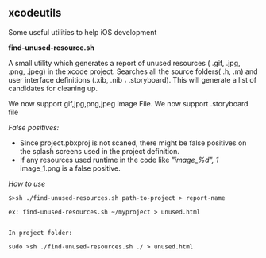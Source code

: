 xcodeutils
-----------

Some useful utilities to help iOS development

<b>find-unused-resource.sh </b>

A small utility which generates a report of unused resources ( .gif, .jpg, .png, .jpeg) in the xcode project. Searches all the source folders( .h, .m) and user interface definitions (.xib, .nib ، .storyboard). This will generate a list of candidates for cleaning up.

We now support gif,jpg,png,jpeg image File.
We now support .storyboard file

<i>False positives:</i> <br>
<ul>
<li>Since project.pbxproj is not scaned, there might be false positives on the splash screens used in the project definition. 
<li>If any resources used runtime in the code like <i>"image_%d", 1</i> image_1.png is a false positive.
</ul>

<i>How to use</i>
~~~
$>sh ./find-unused-resources.sh path-to-project > report-name

ex: find-unused-resources.sh ~/myproject > unused.html


In project folder:

sudo >sh ./find-unused-resources.sh ./ > unused.html
~~~

